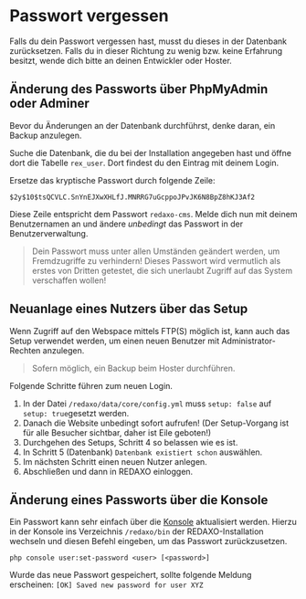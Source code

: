 # Passwort vergessen

Falls du dein Passwort vergessen hast, musst du dieses in der Datenbank zurücksetzen. Falls du in dieser Richtung zu wenig bzw. keine Erfahrung besitzt, wende dich bitte an deinen Entwickler oder Hoster.

## Änderung des Passworts über PhpMyAdmin oder Adminer

Bevor du Änderungen an der Datenbank durchführst, denke daran, ein Backup anzulegen.

Suche die Datenbank, die du bei der Installation angegeben hast und öffne dort die Tabelle `rex_user`. Dort findest du den Eintrag mit deinem Login.

Ersetze das kryptische Passwort durch folgende Zeile:

```sha
$2y$10$tsQCVLC.SnYnEJXwXHLfJ.MNRRG7uGcppoJPvJK6N8BpZ8hKJ3Af2
```

Diese Zeile entspricht dem Passwort `redaxo-cms`. Melde dich nun mit deinem Benutzernamen an und ändere *unbedingt* das Passwort in der Benutzerverwaltung.

> Dein Passwort muss unter allen Umständen geändert werden, um Fremdzugriffe zu verhindern! Dieses Passwort wird vermutlich als erstes von Dritten getestet, die sich unerlaubt Zugriff auf das System verschaffen wollen!

## Neuanlage eines Nutzers über das Setup

Wenn Zugriff auf den Webspace mittels FTP(S) möglich ist, kann auch das Setup verwendet werden, um einen neuen Benutzer mit Administrator-Rechten anzulegen.

> Sofern möglich, ein Backup beim Hoster durchführen.

Folgende Schritte führen zum neuen Login.

1. In der Datei `/redaxo/data/core/config.yml` muss `setup: false` auf `setup: true`gesetzt werden. 
2. Danach die Website unbedingt sofort aufrufen! (Der Setup-Vorgang ist für alle Besucher sichtbar, daher ist Eile geboten!)
3. Durchgehen des Setups, Schritt 4 so belassen wie es ist.
4. In Schritt 5 (Datenbank) `Datenbank existiert schon` auswählen.
5. Im nächsten Schritt einen neuen Nutzer anlegen.
6. Abschließen und dann in REDAXO einloggen. 


## Änderung eines Passworts über die Konsole

Ein Passwort kann sehr einfach über die [Konsole](/{{path}}/{{version}}/console) aktualisiert werden. Hierzu in der Konsole ins Verzeichnis `/redaxo/bin` der REDAXO-Installation wechseln und diesen Befehl eingeben, um das Passwort zurückzusetzen.
```console
php console user:set-password <user> [<password>]
```

Wurde das neue Passwort gespeichert, sollte folgende Meldung erscheinen: `[OK] Saved new password for user XYZ`
